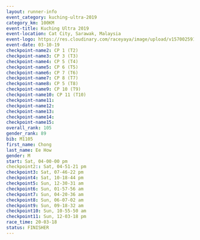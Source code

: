 ```yaml
---
layout: runner-info 
event_category: kuching-ultra-2019 
category_km: 100KM 
event-title: Kuching Ultra 2019
event-location: Cat City, Sarawak, Malaysia 
event-logo: https://res.cloudinary.com/raceyaya/image/upload/v1570025915/logo/kuching_ultra_jsvtue.jpg 
event-date: 03-10-19 
checkpoint-name2: CP 1 (T2) 
checkpoint-name3: CP 3 (T3) 
checkpoint-name4: CP 5 (T4) 
checkpoint-name5: CP 6 (T5) 
checkpoint-name6: CP 7 (T6) 
checkpoint-name7: CP 8 (T7) 
checkpoint-name8: CP 5 (T8) 
checkpoint-name9: CP 10 (T9) 
checkpoint-name10: CP 11 (T10) 
checkpoint-name11:  
checkpoint-name12: 
checkpoint-name13: 
checkpoint-name14: 
checkpoint-name15: 
overall_rank: 105
gender_rank: 89
bib: M1105
first_name: Chong
last_name: Ee How
gender: M
start: Sat, 04-00-00 pm
checkpoint2:: Sat, 04-51-21 pm
checkpoint3: Sat, 07-46-22 pm
checkpoint4: Sat, 10-18-44 pm
checkpoint5: Sun, 12-30-31 am
checkpoint6: Sun, 01-57-56 am
checkpoint7: Sun, 04-20-36 am
checkpoint8: Sun, 06-07-02 am
checkpoint9: Sun, 09-18-32 am
checkpoint10: Sun, 10-55-50 am
checkpoint11: Sun, 12-03-18 pm
race_time: 20-03-18
status: FINISHER
---
```


